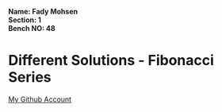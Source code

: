 **Name: Fady Mohsen** <br/>
**Section: 1** <br/>
**Bench NO: 48** <br/>


# Different Solutions - Fibonacci Series


[My Github Account](https://github.com/fadymohsen/fibnacci-series)
